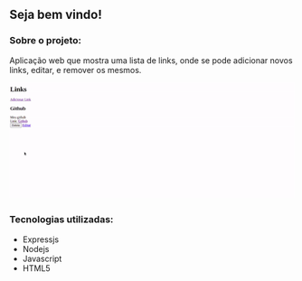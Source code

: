 <h2>Seja bem vindo!</h2>
<h3>Sobre o projeto:</h3>
<p>
  Aplicação web que mostra uma lista de links, 
  onde se pode adicionar novos links, editar, e
  remover os mesmos.
</p>
<img src="ezgif.com-gif-maker (1).gif"/>
<h3>Tecnologias utilizadas:</h3>
<ul>
  <li>
    Expressjs 
  </li>
  <li>
    Nodejs 
  </li>
  <li>
    Javascript 
  </li>
  <li>
    HTML5
  </li>
</ul>
